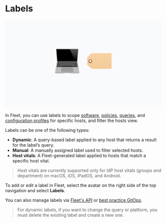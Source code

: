 # Labels

![Managing labels in Fleet](../website/assets/images/articles/managing-labels-in-fleet-1600x900@2x.png)

In Fleet, you can use labels to scope [software](https://fleetdm.com/guides/deploy-software-packages), [policies](https://fleetdm.com/securing/what-are-fleet-policies), [queries](https://fleetdm.com/guides/queries), and [configuration profiles](https://fleetdm.com/guides/custom-os-settings) for specific hosts, and filter the hosts view.

Labels can be one of the following types:
- **Dynamic**: A query-based label applied to any host that returns a result for the label’s query.
- **Manual**: A manually assigned label used to filter selected hosts.
- **Host vitals**: A Fleet-generated label applied to hosts that match a specific host vital.

>Host vitals are currently supported only for IdP host vitals (groups and department) on macOS, iOS, iPadOS, and Android.

To add or edit a label in Fleet, select the avatar on the right side of the top navigation and select **Labels**.

You can also manage labels via [Fleet's API](https://fleetdm.com/docs/rest-api/rest-api#labels) or [best practice GitOps](https://fleetdm.com/docs/configuration/yaml-files#labels).

> For dynamic labels, if you want to change the query or platform, you must delete the existing label and create a new one.

<meta name="articleTitle" value="Labels in Fleet">
<meta name="authorFullName" value="Noah Talerman">
<meta name="authorGitHubUsername" value="noahtalerman">
<meta name="category" value="guides">
<meta name="publishedOn" value="2025-10-24">
<meta name="articleImageUrl" value="../website/assets/images/articles/managing-labels-in-fleet-1600x900@2x.png">
<meta name="description" value="Using labels in the Fleet">

